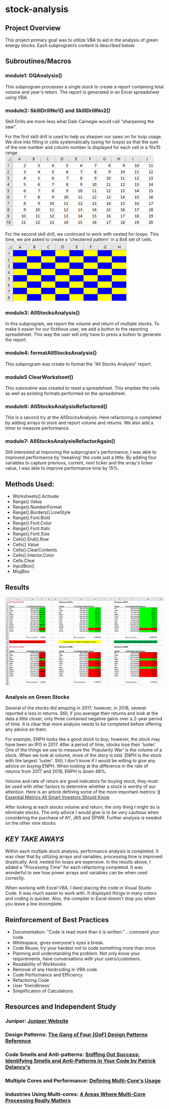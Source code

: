 # stock-analysis

## Project Overview

This project primary goal was to utilize VBA to aid in the analysis of green energy stocks. Each subprogram’s content is described below.

## Subroutines/Macros

### module1: DQAnalysis()

This subprogram processes a single stock to create a report containing total volume and year's return. The report is generated in an Excel spreadsheet using VBA.

### module2: SkillDrillNo1() and SkillDrillNo2()

Skill Drills are more-less what Dale Carnegie would call "sharpening the saw".

For the first skill drill is used to help us sharpen our saws on for loop usage. We
dive into filling in cells systematically (using for loops) so that the sum of the
row number and column number is displayed for each cell in a 10x10 range.
![](resources/SkillDrill1.png)

For the second skill drill, we continued to work with nested for-loops. This time,
we are asked to create a 'checkered pattern' in a 8x8 set of cells.
![](resources/SkillDrill2.png)

### module3: AllStocksAnalysis()

In this subprogram, we report the volume and return of multiple stocks. To make it
easier for our fictitious user, we add a button to the reporting spreadsheet. This
way the user will only have to press a button to generate the report.

### module4: formatAllStocksAnalysis()

This subprogram was create to format the "All Stocks Analysis" report.

### module5 ClearWorksheet()

This subroutine was created to reset a spreadsheet. This empties the cells as well
as existing formats performed on the spreadsheet.

### module6: AllStocksAnalysisRefactored()

This is a second try at the AllStocksAnalysis. Here refactoring is completed by adding
arrays to store and report volume and returns. We also add a timer to measure performance.

### module7: AllStocksAnalysisRefactorAgain()

Still interested at improving the subprogram's performance, I was able to improved
performance by 'tweaking' the code just a little. By adding four variables to capture
previous, current, next ticker and the array's ticker value, I was able to improve
performance time by 15%.

## Methods Used:

- Worksheets().Activate
- Range().Value
- Range().NumberFormat
- Range().Borders().LineStyle
- Range().Font.Bold
- Range().Font.Color
- Range().Font.Italic
- Range().Font.Size
- Cells().End().Row
- Cells().Value
- Cells().ClearContents
- Cells().Interior.Color
- Cells.Clear
- InputBox()
- MsgBox

## Results

![](resources/Table_and_Performance_Results.png)

### Analysis on Green Stocks

Several of the stocks did amazing in 2017; however, in 2018, several reported a loss in
returns. Still, if you average their returns and look at the data a little closer, only
three contained negative gains over a 2-year period of time. It is clear that more analysis needs to be completed before offering any advice on them.

For example, ENPH looks like a good stock to buy; however, the stock may have been an IPO in 2017. After a period of time, stocks lose their 'luster'. One of the things we use to measure the 'Popularity War' is the volume of a stock. When we look at volume, more of the story is told. ENPH is the stock with the largest 'luster'. Still, I don't know if I would be willing to give any advice on buying ENPH. When looking at the difference in the rate of returns from 2017 and 2018, ENPH is down 48%.

Volume and rate of return are good indicators for buying stock, they must be used with other factors to determine whether a stock is worthy of our attention. Here is an article defining some of the more important metrics: [9 Essential Metrics All Smart Investors Should Know](https://www.fool.com/investing/2018/03/21/9-essential-metrics-all-smart-investors-should-kno.aspx)

After looking at each stocks volume and return, the only thing I might do is eliminate stocks. The only advice I would give is to be very cautious when considering the purchase of AY, JKS and SPWR. Further analysis is needed on the other nine stocks.

## _KEY TAKE AWAYS_

Within each multiple stock analysis, performance analysis is completed. It was clear that by utilizing arrays and variables, processing time is improved drastically. And, nested for loops are expensive. In the results above, I added a "Processing Time" for each refactoring completed. It was wonderful to see how power arrays and  variables can be when used correctly.

When working with Excel VBA, I liked placing the code in Visual Studio Code. It was much easier to work with. It displayed things in many colors and coding is quicker. Also, the compiler in Excel doesn't stop you when you leave a line incomplete.

## Reinforcement of Best Practices

- Documentation: "Code is read more than it is written." ...comment your code.
- Whitespace, gives everyone's eyes a break.
- Code Reuse, try your hardest not to code something more than once.
- Planning and understanding the problem. Not only know your requirements, have conversations with your users/customers.
- Readability of Workbooks
- Removal of any Hardcoding in VBA code
- Code Performance and Efficiency
- Refactoring Code
- User ‘friendliness’
- Simplification of Calculations

## Resources and Independent Study

### Juniper: [Juniper Website](https://www.juniper-design.com/)

### Design Patterns: [The Gang of Four (GoF) Design Patterns Reference](http://w3sdesign.com/GoF_Design_Patterns_Reference0100.pdf)

### Code Smells and Anti-patterns: [Sniffing Out Success: Identifying Smells and Anti-Patterns in Your Code by Patrick Delancy's](https://patrickdelancy.com/2013/02/sniffing-out-success-identifying-smells-and-anti-patterns-in-your-code/)

### Multiple Cores and Performance: [Defining Multi-Core's Usage](https://www.newcmi.com/blog/how-many-cores#:~:text=When%20a%20computer%20multi-tasks%2C%20because%20a%20single-core%20processor,quicker%20transfer%20of%20data%20at%20any%20given%20time.)

### Industries Using Multi-cores: [4 Areas Where Multi-Core Processing Really Matters](https://blog.storagecraft.com/4-areas-multi-core-processing-really-matters/)

